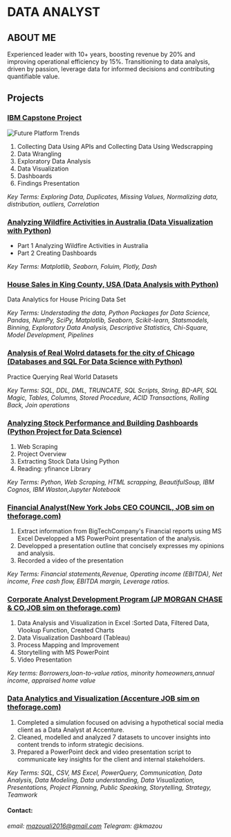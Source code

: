 # DATA ANALYST

## ABOUT ME 
Experienced leader with 10+ years, boosting revenue by 20% and improving operational efficiency by 15%. Transitioning to data analysis, driven by passion, leverage data for informed decisions and contributing quantifiable value.

## Projects 

### [IBM Capstone Project](https://wwww.github.com/kmazou/ibm-capstone)
![Future Platform Trends](/img/mostdesiredPlatnextyear.jpg " Future Platform Trends ")
1. Collecting Data Using APIs and Collecting Data Using Wedscrapping
2. Data Wrangling
3. Exploratory Data Analysis
4. Data Visualization
5. Dashboards
6. Findings Presentation

*Key Terms:
Exploring Data, Duplicates, Missing Values, Normalizing data, distribution, outliers, Correlation*

### [Analyzing Wildfire Activities in Australia (Data Visualization with Python)]()
- Part 1 Analyzing Wildfire Activities in Australia
- Part 2 Creating Dashboards

*Key Terms: Matplotlib, Seaborn, Foluim, Plotly, Dash*

### [House Sales in King County, USA (Data Analysis with Python)]()
Data Analytics for House Pricing Data Set

*Key Terms:
Understading the data, Python Packages for Data Science, Pandas, NumPy, SciPy, Matplotlib, Seaborn, Scikit-learn, Statsmodels, Binning, Exploratory Data Analysis, Descriptive Statistics, Chi-Square, Model Development, Pipelines*

### [Analysis of Real Wolrd datasets for the city of Chicago (Databases and SQL For Data Science with Python)]()
Practice Querying Real World Datasets

*Key Terms:
SQL, DDL, DML, TRUNCATE, SQL Scripts, String, BD-API, SQL Magic, Tables, Columns, Stored Procedure, ACID Transactions, Rolling Back, Join operations*

### [Analyzing Stock Performance and Building Dashboards (Python Project for Data Science)]()
1. Web Scraping
2. Project Overview
3. Extracting Stock Data Using Python
4. Reading: yfinance Library

*Key Terms: Python, Web Scraping, HTML scrapping, BeautifulSoup, IBM Cognos, IBM Waston,Jupyter Notebook*

### [Financial Analyst(New York Jobs CEO COUNCIL, JOB sim on theforage.com)]()

1. Extract information from BigTechCompany's Financial reports using MS Excel
Developped  a MS PowerPoint presentation of the analysis.
2. Developped a presentation outline that concisely expresses my opinions and analysis.
3. Recorded a video of the presentation
   
*Key Terms: 
Financial statements,Revenue, Operating income (EBITDA), Net income, Free cash flow, EBITDA margin, Leverage ratios.*

### [Corporate Analyst Development Program (JP MORGAN CHASE & CO,JOB sim on theforage.com)]()


1. Data Analysis and Visualization in Excel :Sorted Data, Filtered Data, Vlookup Function, Created Charts 
2. Data Visualization Dashboard (Tableau)
3. Process Mapping and Improvement
4. Storytelling with MS PowerPoint
5. Video Presentation
   
*Key terms:
Borrowers,loan-to-value ratios, minority homeowners,annual income, appraised home value*

### [Data Analytics and Visualization (Accenture JOB sim on theforage.com)]()

1. Completed a simulation focused on advising a hypothetical social media client as a Data Analyst at Accenture.
2. Cleaned, modelled and analyzed 7 datasets to uncover insights into content trends to inform strategic decisions.
3. Prepared a PowerPoint deck and video presentation script to communicate key insights for the client and internal stakeholders.

*Key Terms:
SQL, CSV, MS Excel, PowerQuery, Communication, Data Analysis, Data Modeling, Data understanding, Data Visualization, Presentations, Project Planning, Public Speaking, Storytelling, Strategy, Teamwork*

#### Contact:
   *email: mazouali2016@gmail.com*
  *Telegram: @kmazou*
